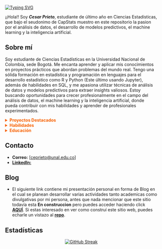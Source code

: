 [![Typing SVG](https://readme-typing-svg.demolab.com?font=Jersey+10&size=40&duration=4000&pause=700&color=F76000&center=true&vCenter=true&width=900&height=75&lines=I'm+a+statistics+enthusiast;Crunching+numbers+and+building+models;Unlocking+insights+from+data;Machine+Learning+is+my+jam+%F0%9F%A4%96;Turning+complexity+into+clarity+%F0%9F%92%BB)](https://git.io/typing-svg)

¡¡Hola!! Soy ***Cesar Prieto***, estudiante de último año en Ciencias Estadísticas, que bajo el seudonimo de CapStats muestro en este repositorio la pasion por el análisis de datos, el desarrollo de modelos predictivos, el machine learning y la inteligencia artificial.

<h2>Sobre mí</h2>
<p>Soy estudiante de Ciencias Estadísticas en la Universidad Nacional de Colombia, sede Bogotá. Me encanta aprender y aplicar mis conocimientos en proyectos prácticos que abordan problemas del mundo real. Tengo una sólida formación en estadística y programación en lenguajes para el desarrollo estadístico como R y Python (Este último usando Jupyter), además de habilidades en SQL, y me apasiona utilizar técnicas de análisis de datos y modelos predictivos para extraer insights valiosos. Estoy buscando oportunidades para crecer profesionalmente en el campo del análisis de datos, el machine learning y la inteligencia artificial, donde pueda contribuir con mis habilidades y aprender de profesionales experimentados.</p>

<details close>
   <summary style="color: #F76000;"><strong>Proyectos Destacados</strong></summary>
   <ul>
      <li><strong >[Time-Series]</strong> - Se planteó el análisis de 2 series de tiempo con una periodicidad diferente para de esta forma aplicar los conceptos aprendidos en clase y descubrir el proceso y el funcionamiento de las técnicas de descripción y modelado de Series temporales utilizando técnicas de modelado típicas como son los modelos ARMA, ARIMA y SARIMA, y por otro lado técnicas novedosas como pueden ser el modelado a través de Árboles de decisión y usando Redes Neuronales tanto Recurrentes como LSTM, como no recurrentes y multicapas. <strong>(AUN EN DESARROLLO)</strong>
         <ul>
            <li>Tecnologías: <em>R, Python, Scikit-learn, TensorFlow, Pandas, NumPy</em></li>
            <li><a href="https://github.com/CapStats-ML/Time-series">Enlace al repositorio</a></li>
         </ul>
      </li>
      <li><strong>Análisis de Redes Bipartitas en Series de Anime</strong> - Se desarrolló en compañía de <a href="https://github.com/aurreg">Alejandro Urrego</a> un proyecto en el cual se analiza una red que refleja las relaciones entre usuarios y animes, examinándo cómo las descripciones de estos animes influyen en la formación de grandes comunidades de usuarios. En particular, se introduce una nueva variable que cuantifica la frecuencia con la que las palabras de una descripción aparecen en ciertos clústeres de palabras. Estos clústeres se generan a partir del análisis de bigramas derivados de todas las descripciones en la base de datos. De esta manera, se caracteriza completamente la dinámica de estas comunidades y cómo el contenido textual puede afectar la cohesión y estructura de la red social de aficionados al anime. Se concluye que los hallazgos pueden tener implicaciones significativas para el diseño de sistemas de recomendación y la mejora de la experiencia del usuario en plataformas de anime. <strong>(TERMINADO)</strong>
         <ul>
            <li>Presentado en la escuela latinoamericana de redes y sistemas complejos <a href="https://sites.google.com/unal.edu.co/enredando2024/p%C3%A1gina-principal?authuser=0">ENREDANDO 2024</a> en la modalidad de póster</li>
            <li>Tecnologías: <em>R, Python, Conda, Igraph (Tanto en R como en Python), Networkx</em></li>
            <li><a href="https://github.com/CapStats-ML/Anime-Network-Project">Enlace al repositorio</a></li>
            <li>Publicado en: <strong>En espera</strong> </li>
         </ul>
      </li>
      <li><strong>Análisis del discruso del Caso 03 de la JEP</strong> - Se desarrolló en compañía de <a href="https://github.com/aurreg">Alejandro Urrego</a> y de él docente <a href="[https://github.com/aurreg](https://github.com/jstats1702)">Juan Camilo Sosa</a> el Análisis discursivo del Caso 03 de la JEP el cual habla sobre las desapariciones forzdas y las bajas de civiles presentadas como muertes en combates por parte de agentes del estado, donde se utilizaron tecnicas de WebScrapping a las listas de reproducción subidas a la página de YouTube de la JEP con la intencion de obtener las transcripciones de los videos y poder aplicar la metodología de análisis textual a travez de redes de palabras, tambien se propone un análisis secuencial de sentimientos el cual nos da una idea de como se percibe a nivel sentimental (Sentimientos buenos o Sentimientos Malos) el discurso. Este proyecto se realizo a nivel general y luego por subcasos y tambien por vistimas y victimarios. <strong>(AUN EN DESARROLLO)</strong>
         <ul>
            <li>Tecnologías: <em>R, Python, Conda, Igraph (Tanto en R como en Python), Networkx</em></li>
            <li><a href="https://github.com/aurreg/-Proyecto-JEP-">Enlace al repositorio</a></li>
         </ul>
      </li>
   </ul>
</details>

<details close>
   <summary style="color: #F76000;"><strong>Habilidades</strong></summary>
   <ul>
      <li><strong>Lenguajes de programación:</strong> R, Python</li>
      <li><strong>Frameworks y Librerías:</strong> Scikit-learn, TensorFlow, Pandas, NumPy, Dplyr, Igraph</li>
      <li><strong>Análisis de Datos y Visualización:</strong> RStudio, Jupyter Notebook, Matplotlib, Seaborn, Plotly</li>
      <li><strong>Machine Learning y AI:</strong> Modelado predictivo, regresión, clasificación, clustering</li>
      <li><strong>Bases de datos:</strong> PostgreSQL</li>
      <li><strong>Herramientas:</strong> Git, VS Code, Conda, Mini Conda</li>
   </ul>
</details>

<details close>
   <summary style="color: #F76000;"><strong>Educación</strong></summary>
   <ul>
      <li><strong><a href="#">Universidad Nacional de Colombia</a></strong> - Estadística (Año de Finalización: 2025)
         <ul>
            <li>Cursos relevantes: <em>Metodos Multivariados, Analisis Estadistico de Redes Sociales, Analisis de Regresion, Series de Tiempo, Teoria Estadistica del Riesgo, Metodos no Parametricos, Aprendizaje Automatico y Ciencia de Datos, Estadística Bayesiana, Diseño de Experimentos</em></li>
         </ul>
      </li>
      <li><strong>Educación Virtual:</strong> <a href="#">Conviertete en Data Analyst - LinkedIn</a>, <a href="#">Kaggle Learn Complete - Kaggle</a></li>
   </ul>
</details>

## Contacto
- **Correo:** [ceprieto@unal.edu.co]
- [**LinkedIn:**](https://www.linkedin.com/in/cesar-prietosrt/)

## Blog
- El siguiente link contiene mi presentación personal en forma de Blog en el cual se planean desarrollar varias actividades tanto academicas como divulgativas por mi persona, antes que nada mencionar que este sitio todavía esta **En construccion** pero puedes acceder haciendo click [**AQUÍ**](https://capstats-ml.github.io/CapStats/about.html). Si estas interesado en ver como construí este sitio web, puedes echarle un vistazo al [**repo**](https://github.com/CapStats-ML/CapStats).

## Estadísticas

<div align="center">
  <a href="https://git.io/streak-stats">
    <img src="https://github-readme-streak-stats.herokuapp.com?user=CapStats-ML&theme=dark&hide_border=true&border_radius=5&locale=es&mode=weekly&card_width=750&card_height=250" alt="GitHub Streak" />
  </a>
</div>
